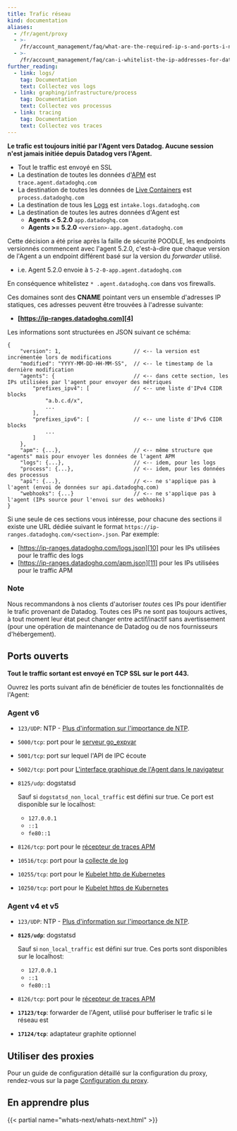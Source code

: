 ```yaml
---
title: Trafic réseau
kind: documentation
aliases:
  - /fr/agent/proxy
  - >-
    /fr/account_management/faq/what-are-the-required-ip-s-and-ports-i-need-open-to-connect-to-the-datadog-service
  - >-
    /fr/account_management/faq/can-i-whitelist-the-ip-addresses-for-data-coming-from-datadog-via-webhook-and-integrations
further_reading:
  - link: logs/
    tag: Documentation
    text: Collectez vos logs
  - link: graphing/infrastructure/process
    tag: Documentation
    text: Collectez vos processus
  - link: tracing
    tag: Documentation
    text: Collectez vos traces
---
```

**Le trafic est toujours initié par l'Agent vers Datadog. Aucune session n'est jamais initiée depuis Datadog vers l'Agent.**

* Tout le traffic est envoyé en SSL
* La destination de toutes les données d'[APM][1] est `trace.agent.datadoghq.com`
* La destination de toutes les données de [Live Containers][2] est `process.datadoghq.com`
* La destination de tous les [Logs][3] est `intake.logs.datadoghq.com`
* La destination de toutes les autres données d'Agent est
  * **Agents < 5.2.0** `app.datadoghq.com`
  *  **Agents >= 5.2.0** `<version>-app.agent.datadoghq.com`

Cette décision a été prise après la faille de sécurité POODLE, les endpoints versionnés commencent avec l'agent 5.2.0, c'est-à-dire que chaque version de l'Agent a un endpoint différent basé sur la version du *forwarder* utilisé.

* i.e. Agent 5.2.0 envoie à  `5-2-0-app.agent.datadoghq.com`  

En conséquence whitelistez `* .agent.datadoghq.com` dans vos firewalls.

Ces domaines sont des **CNAME** pointant vers un ensemble d'adresses IP statiques, ces adresses peuvent être trouvées à l'adresse suivante:

* **[https://ip-ranges.datadoghq.com][4]**

Les informations sont structurées en JSON suivant ce schéma:

```
{
    "version": 1,                       // <-- la version est incrémentée lors de modifications
    "modified": "YYYY-MM-DD-HH-MM-SS",  // <-- le timestamp de la dernière modification
    "agents": {                         // <-- dans cette section, les IPs utilisées par l'agent pour envoyer des métriques
        "prefixes_ipv4": [              // <-- une liste d'IPv4 CIDR blocks
            "a.b.c.d/x",
            ...
        ],
        "prefixes_ipv6": [              // <-- une liste d'IPv6 CIDR blocks
            ...
        ]
    },
    "apm": {...},                       // <-- même structure que "agents" mais pour envoyer les données de l'agent APM
    "logs": {...},                      // <-- idem, pour les logs
    "process": {...},                   // <-- idem, pour les données des processus
    "api": {...},                       // <-- ne s'applique pas à l'agent (envoi de données sur api.datadoghq.com)
    "webhooks": {...}                   // <-- ne s'applique pas à l'agent (IPs source pour l'envoi sur des webhooks)
}
```

Si une seule de ces sections vous intéresse, pour chacune des sections il existe une URL dédiée suivant le format `https://ip-ranges.datadoghq.com/<section>.json`. Par exemple:

* [https://ip-ranges.datadoghq.com/logs.json][10] pour les IPs utilisées pour le traffic des logs
* [https://ip-ranges.datadoghq.com/apm.json][11] pour les IPs utilisées pour le traffic APM

### Note

Nous recommandons à nos clients d'autoriser *toutes* ces IPs pour identifier le trafic provenant de Datadog. Toutes ces IPs ne sont pas toujours actives, à tout moment leur état peut changer entre actif/inactif sans avertissement (pour une opération de maintenance de Datadog ou de nos fournisseurs d'hébergement).

## Ports ouverts

**Tout le traffic sortant est envoyé en TCP SSL sur le port 443.**

Ouvrez les ports suivant afin de bénéficier de toutes les fonctionnalités de l'Agent:

### Agent v6

* `123/UDP`: NTP - [Plus d'information sur l'importance de NTP][5].
* `5000/tcp`: port pour le [serveur go_expvar][6]
* `5001/tcp`: port sur lequel l'API de IPC écoute
* `5002/tcp`: port pour [L'interface graphique de l'Agent dans le navigateur][7]
* `8125/udp`: dogstatsd

    Sauf si `dogstatsd_non_local_traffic` est défini sur true. Ce port est disponible sur le localhost:

    * `127.0.0.1`
    * `::1` 
    * `fe80::1`
* `8126/tcp`: port pour le [récepteur de traces APM][1]
* `10516/tcp`: port pour la [collecte de log][3]
* `10255/tcp`: port pour le [Kubelet http de Kubernetes][8]
* `10250/tcp`: port pour le [Kubelet https de Kubernetes][8]

### Agent v4 et v5 

* `123/UDP`: NTP - [Plus d'information sur l'importance de NTP][5].
* **`8125/udp`**: dogstatsd

  Sauf si `non_local_traffic` est défini sur true. Ces ports sont disponibles sur le localhost:

  * `127.0.0.1`
  * `::1` 
  * `fe80::1`

* `8126/tcp`: port pour le [récepteur de traces APM][1]
* **`17123/tcp`**: forwarder de l'Agent, utilisé pour bufferiser le trafic si le réseau est
* **`17124/tcp`**: adaptateur graphite optionnel

## Utiliser des proxies

Pour un guide de configuration détaillé sur la configuration du proxy, rendez-vous sur la page [Configuration du proxy][9].

## En apprendre plus

{{< partial name="whats-next/whats-next.html" >}}

[1]: /tracing
[2]: /graphing/infrastructure/livecontainers
[3]: /logs
[4]: https://ip-ranges.datadoghq.com
[5]: /agent/faq/network-time-protocol-ntp-offset-issues/
[6]: /integrations/go_expvar/
[7]: /agent/#using-the-gui
[8]: /agent/basic_agent_usage/kubernetes/
[9]: /agent/proxy
[10]: https://ip-ranges.datadoghq.com/logs.json
[11]: https://ip-ranges.datadoghq.com/apm.json

